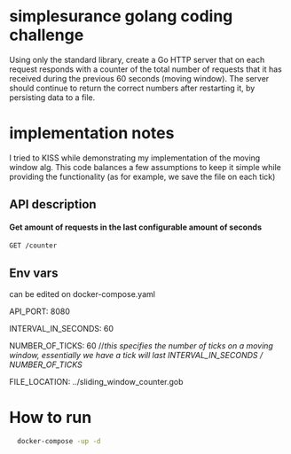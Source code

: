 
# simplesurance golang coding challenge

Using only the standard library, create a Go HTTP server that on each request responds with a
counter of the total number of requests that it has received during the previous 60 seconds
(moving window). The server should continue to return the correct numbers after restarting it, by
persisting data to a file.

# implementation notes

I tried to KISS while demonstrating my implementation of the moving window alg. This code balances a few assumptions to keep it simple while providing the functionality (as for example, we save the file on each tick)

## API description

#### Get amount of requests in the last configurable amount of seconds

``
  GET /counter
``
## Env vars
   can be edited on docker-compose.yaml

   API_PORT: 8080

   INTERVAL_IN_SECONDS: 60

   NUMBER_OF_TICKS: 60   //*this specifies the number of ticks on a moving window, essentially we have a tick will last INTERVAL_IN_SECONDS / NUMBER_OF_TICKS*

   FILE_LOCATION: ../sliding_window_counter.gob

# How to run

```bash
  docker-compose -up -d
```
    
